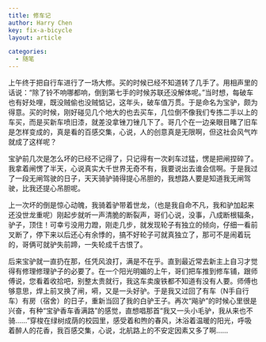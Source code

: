 ```yaml
---
title: 修车记
author: Harry Chen
key: fix-a-bicycle
layout: article

categories:
  - 随笔
---
```


  上午终于把自行车进行了一场大修。买的时候已经不知道转了几手了。用相声里的话说：“除了铃不响哪都响，倒到第七手的时候苏联还没解体呢。”当时想，每破车也有好处哩，既没贼偷也没贼惦记，这年头，破车值万贯。于是命名为宝驴，颇为得意。买的时候，刚好碰见几个地大的也去买车，几位倒不像我们专拣二手以上的车买，而是买新车喷旧漆，就差没拿锉刀锉几下了。哥几个在一边亲眼目睹了旧车是怎样变成的，真是看的百感交集，心说，人的创意真是无限啊，但这社会风气咋就成了这样呢？

  宝驴前几次是怎么坏的已经不记得了，只记得有一次刹车过猛，愣是把闸捏碎了。我拿着闸愣了半天，心说真实大千世界无奇不有，我要说出去谁会信啊。于是我过了一段无闸驾驶的日子，天天骑驴骑得提心吊胆的，我想路人要是知道我无闸驾驶，比我还提心吊胆呢。

  上一次坏的倒是惊心动魄，我骑着驴带着世龙，（也是我自命不凡，我和驴加起来还没世龙重呢）刚起步就听一声清脆的断裂声，哥们心说，没事，八成断根辐条，驴子，顶住！可幸亏没用力蹬，刚走几步，就发现轮子有独立的倾向，仔细一看前叉断了，停下来以后还心有余悸的，搞不好轮子可就真独立了，那可不是闹着玩的，哥俩可就驴失前蹄，一失轮成千古恨了。

  后来宝驴就一直扔在那，任凭风浪打，满是不在乎。直到最近常去新主上自习才觉得有修理修理驴子的必要了。在一个阳光明媚的上午，哥们把车推到修车铺，跟师傅说，您看着收拾吧，别整太贵就行，我这车卖废铁都不知道有没有人要。师傅也够意思，焊上前叉换了闸，嗬，又是一头好驴。于是我又过回了有车（N手自行车）有房（宿舍）的日子，重新当回了我的白驴王子。再次“飚驴”的时候心里很是兴奋，有种“宝驴香车香满路”的感觉，直想唱那首“我又一头小毛驴，我从来也不骑……”穿梭在绿树成荫的校园里，感受着和煦的春风，沐浴着温暖的阳光，呼吸着醉人的花香，我百感交集，心说，北航路上的不安定因素又多了啊……
